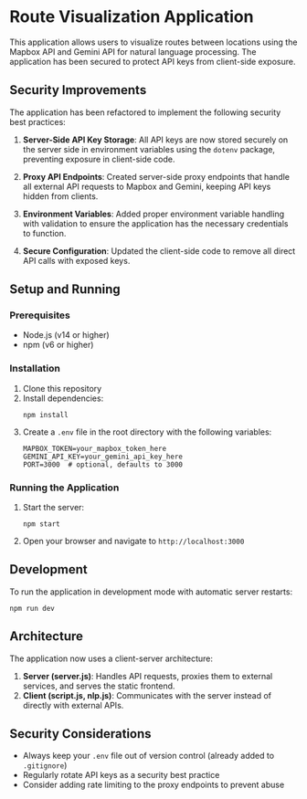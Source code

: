 # Route Visualization Application

This application allows users to visualize routes between locations using the Mapbox API and Gemini API for natural language processing. The application has been secured to protect API keys from client-side exposure.

## Security Improvements

The application has been refactored to implement the following security best practices:

1. **Server-Side API Key Storage**: All API keys are now stored securely on the server side in environment variables using the `dotenv` package, preventing exposure in client-side code.

2. **Proxy API Endpoints**: Created server-side proxy endpoints that handle all external API requests to Mapbox and Gemini, keeping API keys hidden from clients.

3. **Environment Variables**: Added proper environment variable handling with validation to ensure the application has the necessary credentials to function.

4. **Secure Configuration**: Updated the client-side code to remove all direct API calls with exposed keys.

## Setup and Running

### Prerequisites

- Node.js (v14 or higher)
- npm (v6 or higher)

### Installation

1. Clone this repository
2. Install dependencies:
   ```
   npm install
   ```
3. Create a `.env` file in the root directory with the following variables:
   ```
   MAPBOX_TOKEN=your_mapbox_token_here
   GEMINI_API_KEY=your_gemini_api_key_here
   PORT=3000  # optional, defaults to 3000
   ```

### Running the Application

1. Start the server:
   ```
   npm start
   ```
2. Open your browser and navigate to `http://localhost:3000`

## Development

To run the application in development mode with automatic server restarts:
```
npm run dev
```

## Architecture

The application now uses a client-server architecture:

1. **Server (server.js)**: Handles API requests, proxies them to external services, and serves the static frontend.
2. **Client (script.js, nlp.js)**: Communicates with the server instead of directly with external APIs.

## Security Considerations

- Always keep your `.env` file out of version control (already added to `.gitignore`)
- Regularly rotate API keys as a security best practice
- Consider adding rate limiting to the proxy endpoints to prevent abuse 